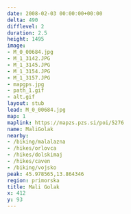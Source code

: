 ```yaml
---
date: 2008-02-03 00:00:00+00:00
delta: 490
difflevel: 2
duration: 2.5
height: 1495
image:
- M_0_00684.jpg
- M_1_3142.JPG
- M_1_3145.JPG
- M_1_3154.JPG
- M_1_3157.JPG
- mapgps.jpg
- path_1.gif
- alt.gif
layout: stub
lead: M_0_00684.jpg
map: 1
maplink: https://mapzs.pzs.si/poi/5276
name: MaliGolak
nearby:
- /biking/malalazna
- /hikes/orlovca
- /hikes/dolskimaj
- /hikes/caven
- /biking/vojsko
peak: 45.978565,13.864346
region: primorska
title: Mali Golak
x: 412
y: 93
---
```

